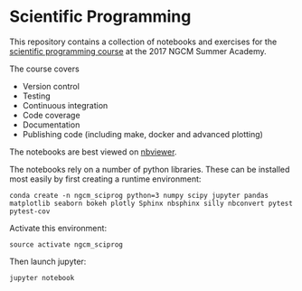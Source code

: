 # Scientific Programming

This repository contains a collection of notebooks and exercises for the [scientific programming course](http://ngcm.soton.ac.uk/summer-academy/sciprog.html) at the 2017 NGCM Summer Academy.

The course covers
- Version control
- Testing
- Continuous integration
- Code coverage
- Documentation
- Publishing code (including make, docker and advanced plotting)

The notebooks are best viewed on [nbviewer](https://nbviewer.jupyter.org/github/harpolea/scientific_programming).

The notebooks rely on a number of python libraries. These can be installed most easily by first creating a runtime environment:

    conda create -n ngcm_sciprog python=3 numpy scipy jupyter pandas matplotlib seaborn bokeh plotly Sphinx nbsphinx silly nbconvert pytest pytest-cov   

Activate this environment:

    source activate ngcm_sciprog

Then launch jupyter:

    jupyter notebook
